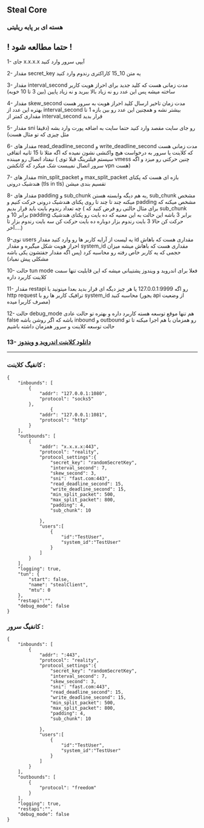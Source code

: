 ## Steal Core

### هسته ای بر پایه ریلیتی

## ! حتما مطالعه شود !
1- جای x.x.x.x آیپی سرور وارد کنید

2- مقدار secret_key یه متن 10_15 کاراکتری رندوم وارد کنید

3- مقدار interval_second مدت زمانی هست که کلید جدید برای احراز هویت کاربر ساخته میشه پس این عدد رو نه زیاد بالا ببرید و نه زیاد پایین (بین 3 تا 10 خوبه)

4- مقدار skew_second مدت زمان تاخیر ارسال کلید احراز هویت به سرور هست بهتره این عدد از interval_second بیشتر نشه و همچنین این عدد رو بین بازه 1 تا مقداری کمتر از interval_second قرار بدید

5- مقدار sni رو جای سایت مقصد وارد کنید حتما سایت به اضافه پورت وارد بشه (دقیقا مثل چیزی که تو مثال هست)

6- مقدار های read_deadline_second و write_deadline_second مدت زمانی هست که کلاینت یا سرور به درخواست هیچ واکنشی نشون نمیده که اگه مثلا تا 15 ثانیه اتفاقی نیفتاد اتصال رو میبنده ( سیستم فیلترینگ قبلا توی vmess چنین حرکتی رو میزد و اگه سرور اتصال نمیبست شک میکرد که کانکشن vpn  هست)

7- مقدار های min_split_packet و max_split_packet بازه ای هست که پکتای هندشیک درونی (tls in tls) تقسیم بندی میشن

8- مقدار های padding و sub_chunk به هم دیگه وابسته هستن, sub_chunk مشخص میکنه چند تا چند تا روی پکتای هندشیک درونی حرکت کنیم و padding مشخص میکنه که چه تعداد رندوم بایت باید قرار بدیم ( برای مثال حالتی رو فرض کنید که sub_chunk برابر 10 و padding برابر 3 باشه این حالت به این معنیه که ده بایت رو پکتای هندشیک حرکت کن حالا 3 بایت رندوم بزار دوباره ده بایت حرکت کن سه بایت رندوم بزار تا آخر....)

9-توی users یه لیست از آرایه کاربر ها رو وارد کنید مقدار id مقداری هست که باهاش احراز هویت شکل میگیره و مقدار system_id مقداری هست که باهاش میشه میزان حجمی که یه کاربر خاص رفته رو محاسبه کرد (پس اگه مقدار جفتشون یکی باشه مشکلی پیش نمیاد)

10- حالت tun mode فعلا برای اندروید و ویندوز پشتیبانی میشه که این قابلیت تنها سمت کلاینت کاربرد داره

11- مقدار restapi رو اگه 127.0.0.1:9999 یا هر چیز دیگه ای قرار بدید بعدا میتونید با http request ترافیک کاربر ها رو با system_id محاسبه کنید (یجور api از وضعیت مصرف کاربرا میده)

12- حالت debug_mode هم تنها موقع توسعه هسته کاربرد داره و بهتره تو حالت عادی false باشه که اگر روشن باشه inbound و outbound رو همزمان با هم اجرا میکنه تا تو حالت توسعه کلاینت و سرور همزمان داشته باشیم

### 13- [دانلود کلاینت اندروید و ویندوز](https://github.com/LuckyLuke-a/StealClient)



***


### کانفیگ کلاینت :
```
{
    "inbounds": [
        {
            "addr": "127.0.0.1:1080",
            "protocol": "socks5"
        },
		        {
            "addr": "127.0.0.1:1081",
            "protocol": "http"
        }
    ],
    "outbounds": [
        {
            "addr": "x.x.x.x:443",
            "protocol": "reality",
            "protocol_settings":{
                "secret_key": "randomSecretKey",
                "interval_second": 7,
                "skew_second": 3,
                "sni": "fast.com:443",
                "read_deadline_second": 15,
                "write_deadline_second": 15,
                "min_split_packet": 500,
                "max_split_packet": 800,
                "padding": 4,
                "sub_chunk": 10

            },
            "users":[
                {
                    "id":"TestUser",
                    "system_id":"TestUser" 
                }
            ]
        }
    ],
    "logging": true,
    "tun": {
        "start": false,
        "name": "stealClient",
        "mtu": 0
    },
    "restapi":"",
    "debug_mode": false
}
```

### کانفیگ سرور :
```
{
    "inbounds": [
        {
            "addr": ":443",
            "protocol": "reality",
            "protocol_settings":{
                "secret_key": "randomSecretKey",
                "interval_second": 7,
                "skew_second": 3,
                "sni": "fast.com:443",
                "read_deadline_second": 15,
                "write_deadline_second": 15,
                "min_split_packet": 500,
                "max_split_packet": 800,
                "padding": 4,
                "sub_chunk": 10

            },
            "users":[
                {
                    "id":"TestUser",
                    "system_id":"TestUser" 
                }
            ]
        }
    ],
    "outbounds": [
        {
            "protocol": "freedom"
        }
    ],
    "logging": true,
    "restapi":"",
    "debug_mode": false
}
```



